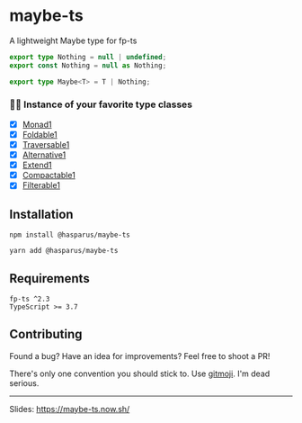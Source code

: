 # maybe-ts

A lightweight Maybe type for fp-ts

```ts
export type Nothing = null | undefined;
export const Nothing = null as Nothing;

export type Maybe<T> = T | Nothing;
```

### 🤹‍♂️ Instance of your favorite type classes

- [x] [Monad1](https://dev.to/gcanti/getting-started-with-fp-ts-monad-6k)
- [x] [Foldable1](https://github.com/gcanti/fp-ts/blob/master/src/Foldable.ts)
- [x] [Traversable1](https://github.com/gcanti/fp-ts/blob/master/src/Traversable.ts)
- [x] [Alternative1](https://github.com/gcanti/fp-ts/blob/master/src/Alternative.ts)
- [x] [Extend1](https://github.com/gcanti/fp-ts/blob/master/src/Extend.ts)
- [x] [Compactable1](https://github.com/gcanti/fp-ts/blob/master/src/Compactable.ts)
- [x] [Filterable1](https://github.com/gcanti/fp-ts/blob/master/src/Filterable.ts)

## Installation

```
npm install @hasparus/maybe-ts

yarn add @hasparus/maybe-ts
```

## Requirements

```
fp-ts ^2.3
TypeScript >= 3.7
```

## Contributing

Found a bug? Have an idea for improvements?
Feel free to shoot a PR!

There's only one convention you should stick to. Use [gitmoji](https://github.com/carloscuesta/gitmoji-cli). I'm dead serious.

---

Slides: https://maybe-ts.now.sh/
